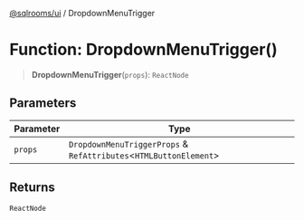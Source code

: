 [@sqlrooms/ui](../index.md) / DropdownMenuTrigger

# Function: DropdownMenuTrigger()

> **DropdownMenuTrigger**(`props`): `ReactNode`

## Parameters

| Parameter | Type |
| ------ | ------ |
| `props` | `DropdownMenuTriggerProps` & `RefAttributes`\<`HTMLButtonElement`\> |

## Returns

`ReactNode`
